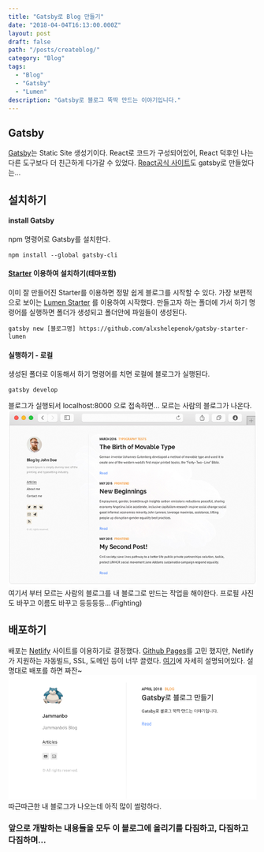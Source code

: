 ```yaml
---
title: "Gatsby로 Blog 만들기"
date: "2018-04-04T16:13:00.000Z"
layout: post
draft: false
path: "/posts/createblog/"
category: "Blog"
tags:
  - "Blog"
  - "Gatsby"
  - "Lumen"
description: "Gatsby로 블로그 뚝딱 만드는 이야기입니다."
---
```


## Gatsby

[Gatsby](https://www.gatsbyjs.org/)는 Static Site 생성기이다. React로 코드가 구성되어있어,
React 덕후인 나는 다른 도구보다 더 친근하게 다가갈 수 있었다.
[React공식 사이트](https://reactjs.org/)도 gatsby로 만들었다는...

## 설치하기

#### install Gatsby<br/>
npm 명령어로 Gatsby를 설치한다.
```
npm install --global gatsby-cli
```

#### [Starter](https://www.gatsbyjs.org/docs/gatsby-starters/) 이용하여 설치하기(테마포함)<br/>
이미 잘 만들어진 Starter를 이용하면 정말 쉽게 블로그를 시작할 수 있다.
가장 보편적으로 보이는 [Lumen Starter](https://github.com/alxshelepenok/gatsby-starter-lumen) 를 이용하여 시작했다.
만들고자 하는 폴더에 가서 하기 명령어를 실행하면 폴더가 생성되고 폴더안에 파일들이 생성된다.
```
gatsby new [블로그명] https://github.com/alxshelepenok/gatsby-starter-lumen
```

#### 실행하기 - 로컬<br/>
생성된 폴더로 이동해서 하기 명령어를 치면 로컬에 블로그가 실행된다.
```
gatsby develop
```

블로그가 실행되서 localhost:8000 으로 접속하면... 모르는 사람의 블로그가 나온다.
![lumen blog](./firstblog.png)
여기서 부터 모르는 사람의 블로그를 내 블로그로 만드는 작업을 해야한다.
프로필 사진도 바꾸고 이름도 바꾸고 등등등등...(Fighting)

## 배포하기
배포는 [Netlify](https://www.netlify.com/) 사이트를 이용하기로 결정했다.
[Github Pages](https://www.gatsbyjs.org/docs/gatsby-starters/)를 고민 했지만,
Netlify가 지원하는  자동빌드, SSL, 도메인 등이 너무 끌렸다.
[여기](https://www.netlify.com/docs/)에 자세히 설명되어있다.
설명대로 배포를 하면 짜잔~
![my blog](./myblog.png)
따근따근한 내 블로그가 나오는데 아직 많이 썰렁하다.

### 앞으로 개발하는 내용들을 모두 이 블로그에 올리기를 다짐하고, 다짐하고 다짐하며...

